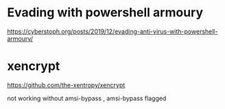 # Evading with powershell armoury

https://cyberstoph.org/posts/2019/12/evading-anti-virus-with-powershell-armoury/


# xencrypt

https://github.com/the-xentropy/xencrypt

not working without amsi-bypass , amsi-bypass flagged



